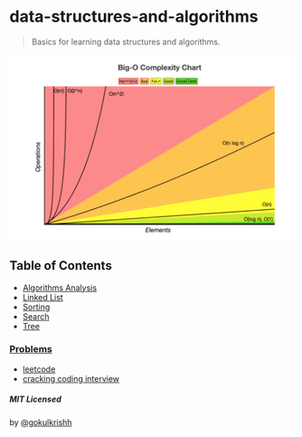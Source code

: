 # data-structures-and-algorithms

> Basics for learning data structures and algorithms.

![Big O Cheet Sheet](./bigocheatsheet.png)

## Table of Contents

- [Algorithms Analysis](./algorithms-analysis/README.md)
- [Linked List](./linkedlist/README.md)
- [Sorting](./sorting/README.md)
- [Search](./search/README.md)
- [Tree](./tree/README.md)

### [Problems](./problems)

- [leetcode](./problems/leetcode/README.md)
- [cracking coding interview](./problems/cracking-coding-interview/README.md)

##### MIT Licensed

by [@gokulkrishh](https://github.com/gokulkrishh)
